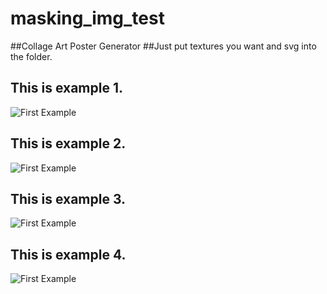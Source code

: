 # masking_img_test
##Collage Art Poster Generator
##Just put textures you want and svg into the folder. 

## This is example 1.
![First Example](https://s3.us-east-2.amazonaws.com/creative-coding/screenshot1.png)

## This is example 2.
![First Example](https://s3.us-east-2.amazonaws.com/creative-coding/screenshot2.png)

## This is example 3.
![First Example](https://s3.us-east-2.amazonaws.com/creative-coding/screenshot3.png)

## This is example 4.
![First Example](https://s3.us-east-2.amazonaws.com/creative-coding/screenshot4.png)

